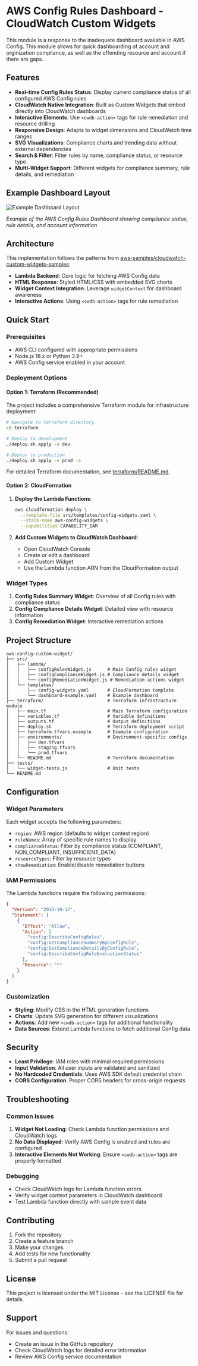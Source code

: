 # AWS Config Rules Dashboard - CloudWatch Custom Widgets

This module is a response to the inadequete dashboard available in AWS Config. This module allows for quick dashboarding of account and orginization compliance, as well as the offending resource and account if there are gaps.



## Features

- **Real-time Config Rules Status**: Display current compliance status of all configured AWS Config rules
- **CloudWatch Native Integration**: Built as Custom Widgets that embed directly into CloudWatch dashboards
- **Interactive Elements**: Use `<cwdb-action>` tags for rule remediation and resource drilling
- **Responsive Design**: Adapts to widget dimensions and CloudWatch time ranges
- **SVG Visualizations**: Compliance charts and trending data without external dependencies
- **Search & Filter**: Filter rules by name, compliance status, or resource type
- **Multi-Widget Support**: Different widgets for compliance summary, rule details, and remediation

## Example Dashboard Layout

![Example Dashboard Layout](img/example-layout.png)

*Example of the AWS Config Rules Dashboard showing compliance status, rule details, and account information*

## Architecture

This implementation follows the patterns from [aws-samples/cloudwatch-custom-widgets-samples](https://github.com/aws-samples/cloudwatch-custom-widgets-samples):

- **Lambda Backend**: Core logic for fetching AWS Config data
- **HTML Response**: Styled HTML/CSS with embedded SVG charts
- **Widget Context Integration**: Leverage `widgetContext` for dashboard awareness
- **Interactive Actions**: Using `<cwdb-action>` tags for rule remediation

## Quick Start

### Prerequisites
- AWS CLI configured with appropriate permissions
- Node.js 18.x or Python 3.9+
- AWS Config service enabled in your account

### Deployment Options

#### Option 1: Terraform (Recommended)

The project includes a comprehensive Terraform module for infrastructure deployment:

```bash
# Navigate to terraform directory
cd terraform

# Deploy to development
./deploy.sh apply -e dev

# Deploy to production
./deploy.sh apply -e prod -a
```

For detailed Terraform documentation, see [terraform/README.md](terraform/README.md).

#### Option 2: CloudFormation

1. **Deploy the Lambda Functions**:
   ```bash
   aws cloudformation deploy \
     --template-file src/templates/config-widgets.yaml \
     --stack-name aws-config-widgets \
     --capabilities CAPABILITY_IAM
   ```

2. **Add Custom Widgets to CloudWatch Dashboard**:
   - Open CloudWatch Console
   - Create or edit a dashboard
   - Add Custom Widget
   - Use the Lambda function ARN from the CloudFormation output

### Widget Types

1. **Config Rules Summary Widget**: Overview of all Config rules with compliance status
2. **Config Compliance Details Widget**: Detailed view with resource information
3. **Config Remediation Widget**: Interactive remediation actions

## Project Structure

```
aws-config-custom-widget/
├── src/
│   ├── lambda/
│   │   ├── configRulesWidget.js      # Main Config rules widget
│   │   ├── configComplianceWidget.js # Compliance details widget
│   │   └── configRemediationWidget.js # Remediation actions widget
│   └── templates/
│       ├── config-widgets.yaml       # CloudFormation template
│       └── dashboard-example.yaml    # Example dashboard
├── terraform/                        # Terraform infrastructure module
│   ├── main.tf                       # Main Terraform configuration
│   ├── variables.tf                  # Variable definitions
│   ├── outputs.tf                    # Output definitions
│   ├── deploy.sh                     # Terraform deployment script
│   ├── terraform.tfvars.example      # Example configuration
│   ├── environments/                 # Environment-specific configs
│   │   ├── dev.tfvars
│   │   ├── staging.tfvars
│   │   └── prod.tfvars
│   └── README.md                     # Terraform documentation
├── tests/
│   └── widget-tests.js               # Unit tests
└── README.md
```

## Configuration

### Widget Parameters

Each widget accepts the following parameters:

- `region`: AWS region (defaults to widget context region)
- `ruleNames`: Array of specific rule names to display
- `complianceStatus`: Filter by compliance status (COMPLIANT, NON_COMPLIANT, INSUFFICIENT_DATA)
- `resourceTypes`: Filter by resource types
- `showRemediation`: Enable/disable remediation buttons

### IAM Permissions

The Lambda functions require the following permissions:

```json
{
  "Version": "2012-10-17",
  "Statement": [
    {
      "Effect": "Allow",
      "Action": [
        "config:DescribeConfigRules",
        "config:GetComplianceSummaryByConfigRule",
        "config:GetComplianceDetailsByConfigRule",
        "config:DescribeConfigRuleEvaluationStatus"
      ],
      "Resource": "*"
    }
  ]
}
```

### Customization

- **Styling**: Modify CSS in the HTML generation functions
- **Charts**: Update SVG generation for different visualizations
- **Actions**: Add new `<cwdb-action>` tags for additional functionality
- **Data Sources**: Extend Lambda functions to fetch additional Config data

## Security

- **Least Privilege**: IAM roles with minimal required permissions
- **Input Validation**: All user inputs are validated and sanitized
- **No Hardcoded Credentials**: Uses AWS SDK default credential chain
- **CORS Configuration**: Proper CORS headers for cross-origin requests

## Troubleshooting

### Common Issues

1. **Widget Not Loading**: Check Lambda function permissions and CloudWatch logs
2. **No Data Displayed**: Verify AWS Config is enabled and rules are configured
3. **Interactive Elements Not Working**: Ensure `<cwdb-action>` tags are properly formatted

### Debugging

- Check CloudWatch logs for Lambda function errors
- Verify widget context parameters in CloudWatch dashboard
- Test Lambda function directly with sample event data

## Contributing

1. Fork the repository
2. Create a feature branch
3. Make your changes
4. Add tests for new functionality
5. Submit a pull request

## License

This project is licensed under the MIT License - see the LICENSE file for details.

## Support

For issues and questions:
- Create an issue in the GitHub repository
- Check CloudWatch logs for detailed error information
- Review AWS Config service documentation
